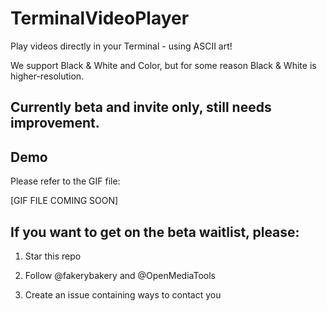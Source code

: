# TerminalVideoPlayer

Play videos directly in your Terminal - using ASCII art!

We support Black & White and Color, but for some reason Black & White is higher-resolution.

## Currently beta and invite only, still needs improvement.

## Demo


Please refer to the GIF file:


[GIF FILE COMING SOON]


## If you want to get on the beta waitlist, please:

1. Star this repo

2. Follow @fakerybakery and @OpenMediaTools

3. Create an issue containing ways to contact you

